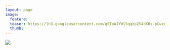 ```yaml
---
layout: page
image:
  feature:
  teaser: https://lh3.googleusercontent.com/qSToWJYWl5qqXpZS4dXHs-pCwzARsavdqgb87_jpHSk=w245
  thumb:
---
```


[![](https://lh3.googleusercontent.com/3B2MicmPGF3bkFW1G3En9ef-YcufrajWANVYwaPXfMQ=w800)](https://lh3.googleusercontent.com/3B2MicmPGF3bkFW1G3En9ef-YcufrajWANVYwaPXfMQ=s0)
